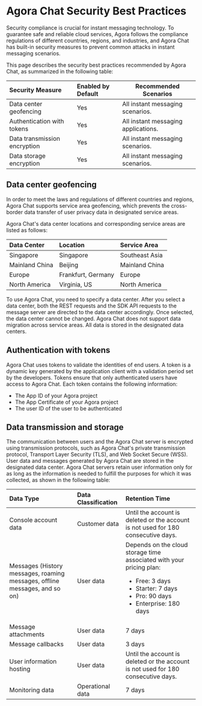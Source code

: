 # Agora Chat Security Best Practices

Security compliance is crucial for instant messaging technology. To guarantee safe and reliable cloud services, Agora follows the compliance regulations of different countries, regions, and industries, and Agora Chat has built-in security measures to prevent common attacks in instant messaging scenarios. 

This page describes the security best practices recommended by Agora Chat, as summarized in the following table:

| Security Measure             | Enabled by Default | Recommended Scenarios                                        |
| :--------------------------- | :------------------ | ------------------------------------------------------------ |
| Data center geofencing      | Yes                 | All instant messaging scenarios.                             |
| Authentication with tokens   | Yes                 | All instant messaging applications. |
| Data transmission encryption | Yes                 | All instant messaging scenarios.                             |
| Data storage encryption      | Yes                 | All instant messaging scenarios.                             |

## Data center geofencing

In order to meet the laws and regulations of different countries and regions, Agora Chat supports service area geofencing, which prevents the cross-border data transfer of user privacy data in designated service areas.

Agora Chat's data center locations and corresponding service areas are listed as follows:

| Data Center    | Location           | Service Area   |
| :------------- | :----------------- | :------------- |
| Singapore      | Singapore          | Southeast Asia |
| Mainland China | Beijing            | Mainland China |
| Europe         | Frankfurt, Germany | Europe         |
| North America  | Virginia, US       | North America  |

To use Agora Chat, you need to specify a data center. After you select a data center, both the REST requests and the SDK API requests to the message server are directed to the data center accordingly.
Once selected, the data center cannot be changed. Agora Chat does not support data migration across service areas. All data is stored in the designated data centers.

## Authentication with tokens

Agora Chat uses tokens to validate the identities of end users. A token is a dynamic key  generated by the application client with a validation period set by the developers. Tokens ensure that only authenticated users have access to Agora Chat. Each token contains the following information:

- The App ID of your Agora project
- The App Certificate of your Agora project
- The user ID of the user to be authenticated

## Data transmission and storage

The communication between users and the Agora Chat server is encrypted using transmission protocols, such as Agora Chat's private transmission protocol, Transport Layer Security (TLS), and Web Socket Secure (WSS). User data and messages generated by Agora Chat are stored in the designated data center. Agora Chat servers retain user information only for as long as the information is needed to fulfill the purposes for which it was collected, as shown in the following table:

| Data Type                  | Data Classification | Retention Time                                                              |
|:-----------------------------------------|:---------|:--------------------------------------------------------------------------------------|
| Console account data | Customer data | Until the account is deleted or the account is not used for 180 consecutive days. |
| Messages (History messages, roaming messages, offline messages, and so on) | User data | Depends on the cloud storage time associated with your pricing plan:<ul><li>Free: 3 days</li><li>Starter: 7 days</li><li>Pro: 90 days</li><li>Enterprise: 180 days</li></ul> |
| Message attachments          | User data | 7 days                                                                           |
| Message callbacks               | User data | 3 days                                                                            |
| User information hosting    | User data | Until the account is deleted or the account is not used for 180 consecutive days. |
| Monitoring data                 | Operational data | 7 days                                                                                |
